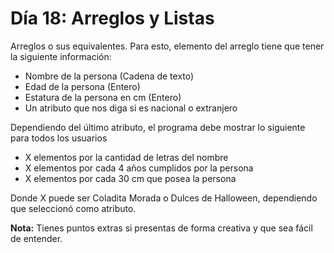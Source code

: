 # Día 18: Arreglos y Listas

Arreglos o sus equivalentes. Para esto, elemento del arreglo tiene que tener la siguiente información:

- Nombre de la persona (Cadena de texto)
- Edad de la persona (Entero)
- Estatura de la persona en cm (Entero)
- Un atributo que nos diga si es nacional o extranjero

Dependiendo del último atributo, el programa debe mostrar lo siguiente para todos los usuarios

- X elementos por la cantidad de letras del nombre
- X elementos por cada 4 años cumplidos por la persona
- X elementos por cada 30 cm que posea la persona

Donde X puede ser Coladita Morada o Dulces de Halloween, dependiendo que seleccionó como atributo.

**Nota:** Tienes puntos extras si presentas de forma creativa y que sea fácil de entender.

